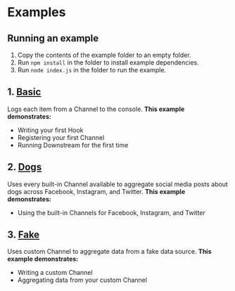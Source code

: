# Examples

## Running an example

1. Copy the contents of the example folder to an empty folder.
2. Run `npm install` in the folder to install example dependencies.
3. Run `node index.js` in the folder to run the example.

## 1. [Basic](./basic)

Logs each item from a Channel to the console. **This example demonstrates:**

- Writing your first Hook
- Registering your first Channel
- Running Downstream for the first time

## 2. [Dogs](./dogs)

Uses every built-in Channel available to aggregate social media posts about dogs across Facebook, Instagram, and Twitter. **This example demonstrates:**

- Using the built-in Channels for Facebook, Instagram, and Twitter

## 3. [Fake](./fake)

Uses custom Channel to aggregate data from a fake data source. **This example demonstrates:**

- Writing a custom Channel
- Aggregating data from your custom Channel

